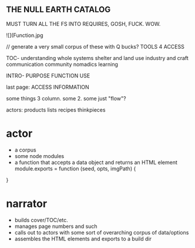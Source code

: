 THE NULL EARTH CATALOG
---------------------------

MUST TURN ALL THE FS INTO REQUIRES, GOSH, FUCK. WOW.




![](Function.jpg

// generate a very small corpus of these with Q bucks?
TOOLS 4 ACCESS


TOC-
understanding whole systems
shelter and land use
industry and craft
communication
community
nomadics
learning

INTRO-
PURPOSE
FUNCTION
USE

last page: ACCESS INFORMATION



some things 3 column. some 2. some just "flow"?





actors:
products
lists
recipes
thinkpieces



# actor
- a corpus
- some node modules
- a function that accepts a data object and returns an HTML element
module.exports = function (seed, opts, imgPath) {
  
}

# narrator
- builds cover/TOC/etc. 
- manages page numbers and such
- calls out to actors with some sort of overarching corpus of data/options
- assembles the HTML elements and exports to a build dir
